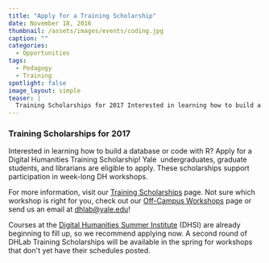 ```yaml
---
title: "Apply for a Training Scholarship"
date: November 18, 2016
thumbnail: /assets/images/events/coding.jpg
caption: ""
categories: 
  - Opportunities
tags:
  - Pedagogy
  - Training
spotlight: false 
image_layout: simple
teaser: |
  Training Scholarships for 2017 Interested in learning how to build a database or code with R? Apply for a Digital Humanities Training Scholarship! Yale  undergraduates, graduate students, and librarians are eligible to apply.
---
```


### Training Scholarships for 2017
   
Interested in learning how to build a database or code with R? Apply for a Digital Humanities Training Scholarship! Yale  undergraduates, graduate students, and librarians are eligible to apply. These scholarships support participation in week-long DH workshops.
   
For more information, visit our [Training Scholarships](http://web.library.yale.edu/dhlab/trainingscholarships) page. Not sure which workshop is right for you, check out our [Off-Campus Workshops](http://web.library.yale.edu/dhlab/offcampusworkshops) page or send us an email at [dhlab@yale.edu](mailto:dhlab@yale.edu)!

Courses at the [Digital Humanities Summer Institute](http://www.dhsi.org/) (DHSI) are already beginning to fill up, so we recommend applying now. A second round of DHLab Training Scholarships will be available in the spring for workshops that don't yet have their schedules posted.